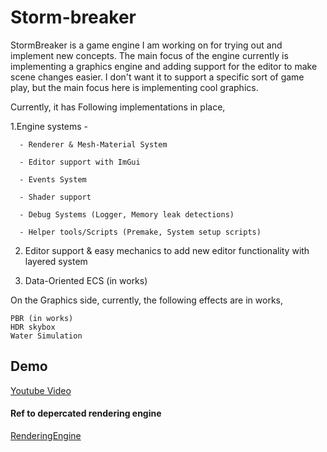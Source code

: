 # Storm-breaker
StormBreaker is a game engine I am working on for trying out and implement new concepts. The main focus of the engine currently is implementing a graphics engine and adding support for the editor to make scene changes easier. I don't want it to support a specific sort of game play, but the main focus here is implementing cool graphics. 

  Currently, it has Following implementations in place,

  1.Engine systems - 

      - Renderer & Mesh-Material System

      - Editor support with ImGui

      - Events System

      - Shader support 

      - Debug Systems (Logger, Memory leak detections)

      - Helper tools/Scripts (Premake, System setup scripts)

  2. Editor support & easy mechanics to add new editor functionality with layered system

  3. Data-Oriented ECS (in works)

 

On the Graphics side, currently, the following effects are in works,

    PBR (in works)
    HDR skybox
    Water Simulation
    
## Demo
[Youtube Video](https://youtu.be/tKtk1loUmNc)


####  Ref to depercated rendering engine
[RenderingEngine](https://github.com/ShantanuJamble/Stormbraker/tree/Port_glad)

